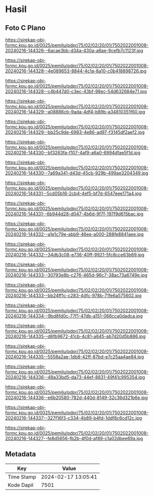 # Hasil

## Foto C Plano

https://sirekap-obj-formc.kpu.go.id/0025/pemilu/pdpr/75/02/02/20/01/7502022001008-20240216-144326--6acae3bb-d34a-430a-a6ae-9cefb7c1123f.jpg

https://sirekap-obj-formc.kpu.go.id/0025/pemilu/pdpr/75/02/02/20/01/7502022001008-20240216-144328--4e089653-8844-4c1a-8a10-c0b418898726.jpg

https://sirekap-obj-formc.kpu.go.id/0025/pemilu/pdpr/75/02/02/20/01/7502022001008-20240216-144328--c4b447d0-c3ec-43bf-98ec-54d632684e71.jpg

https://sirekap-obj-formc.kpu.go.id/0025/pemilu/pdpr/75/02/02/20/01/7502022001008-20240216-144329--a08886cb-9ada-4df4-b89b-a34810351f60.jpg

https://sirekap-obj-formc.kpu.go.id/0025/pemilu/pdpr/75/02/02/20/01/7502022001008-20240216-144329--bb25c9de-6983-4e86-ad97-f3145df2aef2.jpg

https://sirekap-obj-formc.kpu.go.id/0025/pemilu/pdpr/75/02/02/20/01/7502022001008-20240216-144330--bf3263fa-f107-4af9-a6a0-6994dfae5f1d.jpg

https://sirekap-obj-formc.kpu.go.id/0025/pemilu/pdpr/75/02/02/20/01/7502022001008-20240216-144330--7a69a341-d43d-45cb-929b-499ae3204349.jpg

https://sirekap-obj-formc.kpu.go.id/0025/pemilu/pdpr/75/02/02/20/01/7502022001008-20240216-144331--5cd05b16-2cb4-4ef5-bf7d-6547eee171a4.jpg

https://sirekap-obj-formc.kpu.go.id/0025/pemilu/pdpr/75/02/02/20/01/7502022001008-20240216-144331--6b944d28-d047-4b6d-9f7f-197f9d615bac.jpg

https://sirekap-obj-formc.kpu.go.id/0025/pemilu/pdpr/75/02/02/20/01/7502022001008-20240216-144332--a1e1c79e-abb9-46ee-a000-288fe8841aee.jpg

https://sirekap-obj-formc.kpu.go.id/0025/pemilu/pdpr/75/02/02/20/01/7502022001008-20240216-144332--34db3c08-e736-40ff-9921-5fc8cce63b69.jpg

https://sirekap-obj-formc.kpu.go.id/0025/pemilu/pdpr/75/02/02/20/01/7502022001008-20240216-144333--30793e8b-c276-465d-96c7-38ac73a6749e.jpg

https://sirekap-obj-formc.kpu.go.id/0025/pemilu/pdpr/75/02/02/20/01/7502022001008-20240216-144333--bb24ff1c-c283-4dfc-978b-71fe6a575602.jpg

https://sirekap-obj-formc.kpu.go.id/0025/pemilu/pdpr/75/02/02/20/01/7502022001008-20240216-144334--9bd8fd0c-77f1-47db-a151-066cca0dadca.jpg

https://sirekap-obj-formc.kpu.go.id/0025/pemilu/pdpr/75/02/02/20/01/7502022001008-20240216-144335--d6fb9672-41cb-4c81-a645-ab7d20d5b886.jpg

https://sirekap-obj-formc.kpu.go.id/0025/pemilu/pdpr/75/02/02/20/01/7502022001008-20240216-144335--5558a2ae-1db8-42ff-87bd-e7c25aa4ae84.jpg

https://sirekap-obj-formc.kpu.go.id/0025/pemilu/pdpr/75/02/02/20/01/7502022001008-20240216-144336--48a33bd5-da73-44ef-8831-49f41c995354.jpg

https://sirekap-obj-formc.kpu.go.id/0025/pemilu/pdpr/75/02/02/20/01/7502022001008-20240216-144336--e6b20580-782d-440d-8149-32c36d321b6e.jpg

https://sirekap-obj-formc.kpu.go.id/0025/pemilu/pdpr/75/02/02/20/01/7502022001008-20240216-144337--327f16f3-c334-4b89-b4fd-1ddf8c6cd12c.jpg

https://sirekap-obj-formc.kpu.go.id/0025/pemilu/pdpr/75/02/02/20/01/7502022001008-20240216-144327--fe8d5656-fb2b-4f0d-af89-c1a02dbee69a.jpg


## Metadata

| Key        | Value               |
| ---------- | ------------------- |
| Time Stamp | 2024-02-17 13:05:41 |
| Kode Dapil | 7501                |



